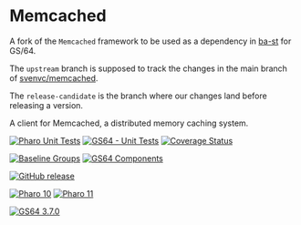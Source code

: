 # Memcached

A fork of the `Memcached` framework to be used as a dependency in [ba-st](https://github.com/ba-st)
for GS/64.

The `upstream` branch is supposed to track the changes in
the main branch of [svenvc/memcached](https://github.com/svenvc/memcached).

The `release-candidate` is the branch where our changes land before releasing a version.

A client for Memcached, a distributed memory caching system.

[![Pharo Unit Tests](https://github.com/ba-st-dependencies/Memcached/actions/workflows/unit-tests.yml/badge.svg)](https://github.com/ba-st-dependencies/Memcached/actions/workflows/unit-tests.yml)
[![GS64 - Unit Tests](https://github.com/ba-st-dependencies/Memcached/actions/workflows/unit-tests-gs64.yml/badge.svg)](https://github.com/ba-st-dependencies/Memcached/actions/workflows/unit-tests-gs64.yml)
[![Coverage Status](https://codecov.io/github/ba-st-dependencies/Memcached/coverage.svg?branch=release-candidate)](https://codecov.io/gh/ba-st-dependencies/Memcached/branch/release-candidate)

[![Baseline Groups](https://github.com/ba-st-dependencies/Memcached/actions/workflows/loading-groups.yml/badge.svg)](https://github.com/ba-st-dependencies/Memcached/actions/workflows/loading-groups.yml)
[![GS64 Components](https://github.com/ba-st-dependencies/Memcached/actions/workflows/loading-gs64-components.yml/badge.svg)](https://github.com/ba-st-dependencies/Memcached/actions/workflows/loading-gs64-components.yml)

[![GitHub release](https://img.shields.io/github/release/ba-st-dependencies/Memcached.svg)](https://github.com/ba-st-dependencies/Memcached/releases/latest)

[![Pharo 10](https://img.shields.io/badge/Pharo-10-informational)](https://pharo.org)
[![Pharo 11](https://img.shields.io/badge/Pharo-11-informational)](https://pharo.org)

[![GS64 3.7.0](https://img.shields.io/badge/GS64-3.7.0-informational)](https://gemtalksystems.com/products/gs64/)

